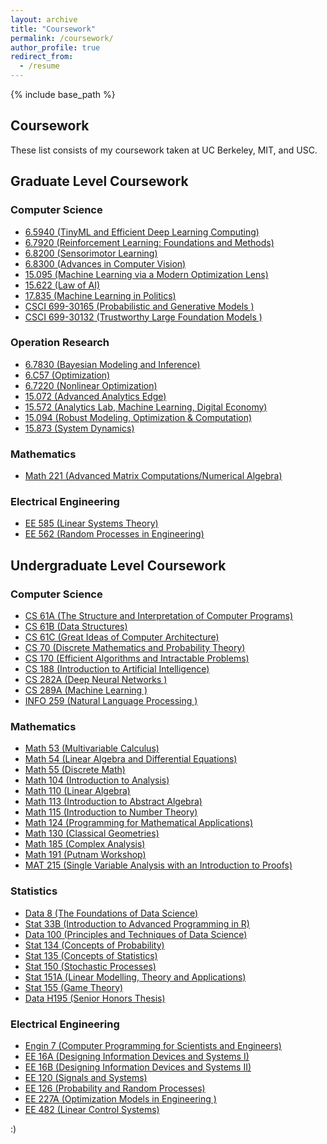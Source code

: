 ```yaml
---
layout: archive
title: "Coursework"
permalink: /coursework/
author_profile: true
redirect_from:
  - /resume
---
```


{% include base_path %}
## Coursework
These list consists of my coursework taken at UC Berkeley, MIT, and USC.

## Graduate Level Coursework
### Computer Science
- [6.5940 (TinyML and Efficient Deep Learning Computing)](https://hanlab.mit.edu/courses/2023-fall-65940)
- [6.7920 (Reinforcement Learning: Foundations and Methods)](https://web.mit.edu/6.7920/www/)
- [6.8200 (Sensorimotor Learning)](https://pulkitag.github.io/6.8200/)
- [6.8300 (Advances in Computer Vision)](https://advances-in-vision.github.io/)
- [15.095 (Machine Learning via a Modern Optimization Lens)](https://colinpawlowski.com/assets/files/15-095-syllabus-fall_2018.pdf)
- [15.622 (Law of AI)](https://orbit.mit.edu/classes/the-law-of-ai-big-data-and-social-media-15.622)
- [17.835 (Machine Learning in Politics)](https://web.mit.edu/insong/www/pdf/syl-poldata.pdf)
- [CSCI 699-30165 (Probabilistic and Generative Models
)](https://willieneis.github.io/probgen-spring2025/)
- [CSCI 699-30132 (Trustworthy Large Foundation Models
)](https://jyzhao.net/teaching/csci699/2025spring.html)


### Operation Research
- [6.7830 (Bayesian Modeling and Inference)](https://tamarabroderick.com/course_6_7830_2023_spring.html)
- [6.C57 (Optimization)](https://computing.mit.edu/cross-cutting/common-ground-for-computing-education/common-ground-subjects/c57-optimization/)
- [6.7220 (Nonlinear Optimization)](https://www.mit.edu/~gfarina/2024/67220s24_L01_introduction/)
- [15.072 (Advanced Analytics Edge)](https://ocw.mit.edu/courses/15-071-the-analytics-edge-spring-2017/)
- [15.572 (Analytics Lab, Machine Learning, Digital Economy)](https://mitsloan.mit.edu/action-learning/analytics-lab)
- [15.094 (Robust Modeling, Optimization &
Computation)](https://dspace.mit.edu/bitstream/handle/1721.1/35259/15-094Spring-2002/OcwWeb/Sloan-School-of-Management/15-094Systems-Optimization--Models-and-ComputationSpring2002/CourseHome/?sequence=1)
- [15.873 (System Dynamics)](https://lmas-mobile.mit.edu/courses/catalogcourse?term=fa24&area=15&courseID=15.873&_b=%5B%7B%22t%22%3A%22Stellar%22%2C%22lt%22%3A%22Stellar%22%2C%22p%22%3A%22index%22%2C%22a%22%3A%22%22%7D%2C%7B%22t%22%3A%22Guide%22%2C%22lt%22%3A%22Course+Guide%22%2C%22p%22%3A%22catalog%22%2C%22a%22%3A%22feed%3Dcatalog%26term%3Dfa24%22%7D%2C%7B%22t%22%3A%2215%22%2C%22lt%22%3A%22Management+%28Course+15%29%22%2C%22p%22%3A%22catalogarea%22%2C%22a%22%3A%22term%3Dfa24%26area%3D15%22%7D%5D)

### Mathematics
- [Math 221 (Advanced Matrix Computations/Numerical  Algebra)](https://people.eecs.berkeley.edu/~demmel/ma221_Fall20/)

### Electrical Engineering 
- [EE 585 (Linear Systems Theory)](https://viterbi-web.usc.edu/~mihailo/courses/ee585/f24/index.html)
- [EE 562 (Random Processes in Engineering)](https://web-app.usc.edu/soc/syllabus/20251/30867.pdf)


## Undergraduate Level Coursework
### Computer Science
- [CS 61A (The Structure and Interpretation of Computer Programs)](https://cs61a.org/)
- [CS 61B (Data Structures)](https://sp19.datastructur.es/)
- [CS 61C (Great Ideas of Computer Architecture)](https://cs61c.org)
- [CS 70 (Discrete Mathematics and Probability Theory)](https://www.eecs70.org/)
- [CS 170 (Efficient Algorithms and Intractable Problems)](https://cs170.org/)
- [CS 188 (Introduction to Artificial Intelligence)](https://inst.eecs.berkeley.edu/~cs188)
- [CS 282A (Deep Neural Networks
)](https://cs182sp22.github.io/)
- [CS 289A (Machine Learning
)](https://people.eecs.berkeley.edu/~jrs/189/)
- [INFO 259 (Natural Language Processing
)](https://people.ischool.berkeley.edu/~dbamman/nlp22.html)

### Mathematics
- [Math 53 (Multivariable Calculus)](https://math.berkeley.edu/~xlni/Teaching/FA21%20Math%2053.html)
- [Math 54 (Linear Algebra and Differential Equations)](https://math.berkeley.edu/~nikhil/courses/54.f18/)
- [Math 55 (Discrete Math)](https://math.berkeley.edu/courses/overview/lowerdivcourses/math55)
- [Math 104 (Introduction to Analysis)](https://people.math.wisc.edu/~chr/104.S12/)
- [Math 110 (Linear Algebra)](https://math.berkeley.edu/~ogus/Math_110--008/index.html)
- [Math 113 (Introduction to Abstract Algebra)](https://brainload.github.io/cocclasses/coursedes/math113.html)
- [Math 115 (Introduction to Number Theory)](https://math.berkeley.edu/~ribet/115/)
- [Math 124 (Programming for Mathematical Applications)](http://persson.berkeley.edu/math124/)
- [Math 130 (Classical Geometries)](https://dongryul-kim.github.io/harvard_notes/MathCA130/Notes_Math130.pdf)
- [Math 185 (Complex Analysis)](https://math.berkeley.edu/~nikhil/courses/185.f15/)
- [Math 191 (Putnam Workshop)](https://math.berkeley.edu/~giventh/19122.html)
- [MAT 215 (Single Variable Analysis with an Introduction to Proofs)](https://www.math.princeton.edu/undergraduate/placement/MAT215)

### Statistics
- [Data 8 (The Foundations of Data Science)](https://www.data8.org/)
- [Stat 33B (Introduction to Advanced Programming in R)](https://stat33b.berkeley.edu/)
- [Data 100 (Principles and Techniques of Data Science)](https://ds100.org/)
- [Stat 134 (Concepts of Probability)](https://www.stat134.org/)
- [Stat 135 (Concepts of Statistics)](https://stat135.berkeley.edu/)
- [Stat 150 (Stochastic Processes)](https://www.stat.berkeley.edu/~bensonau/f21.150/index.html)
- [Stat 151A (Linear Modelling, Theory and Applications)](https://stat151a.berkeley.edu/)
- [Stat 155 (Game Theory)](https://classes.berkeley.edu/content/2020-fall-stat-155-001-lec-001)
- [Data H195 (Senior Honors Thesis)](https://cdss.berkeley.edu/dsus/student-opportunities/data-science-honors-program)

### Electrical Engineering 
- [Engin 7 (Computer Programming for Scientists and Engineers)](https://brainload.github.io/cocclasses/coursedes/eng7.html)
- [EE 16A (Designing Information Devices and Systems I)](https://www2.eecs.berkeley.edu/Courses/EECS16A/)
- [EE 16B (Designing Information Devices and Systems II)](https://www2.eecs.berkeley.edu/Courses/EECS16B/)
- [EE 120 (Signals and Systems)](https://www2.eecs.berkeley.edu/Courses/EE120/)
- [EE 126 (Probability and Random Processes)](https://www2.eecs.berkeley.edu/Courses/EE126/#:~:text=Probability%20and%20Random%20Processes,space%2C%20events%2C%20probability%20law.)
- [EE 227A (Optimization Models in Engineering
)](https://sites.google.com/view/eecs-127227at/home?authuser=0)
- [EE 482 (Linear Control Systems)](https://catalogue.usc.edu/preview_course_nopop.php?catoid=18&coid=283562)

:)

  
